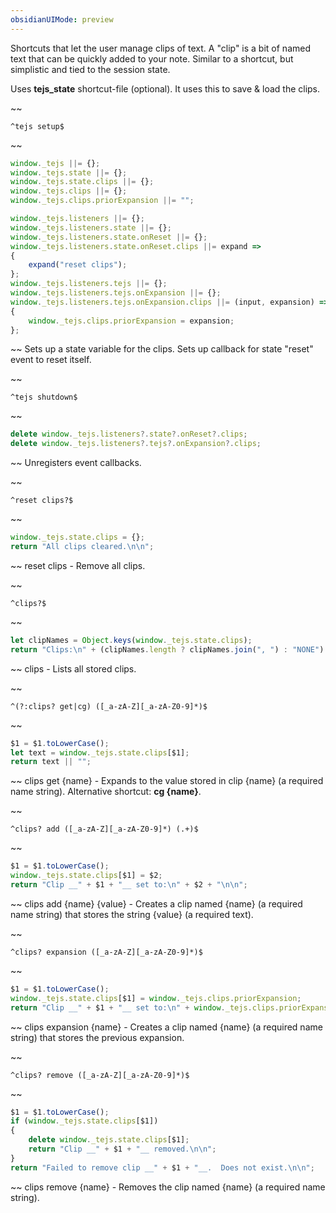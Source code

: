 ```yaml
---
obsidianUIMode: preview
---
```


Shortcuts that let the user manage clips of text.  A "clip" is a bit of named text that can be quickly added to your note.  Similar to a shortcut, but simplistic and tied to the session state.

Uses __tejs_state__ shortcut-file (optional).
It uses this to save & load the clips.


~~
```
^tejs setup$
```
~~
```js
window._tejs ||= {};
window._tejs.state ||= {};
window._tejs.state.clips ||= {};
window._tejs.clips ||= {};
window._tejs.clips.priorExpansion ||= "";

window._tejs.listeners ||= {};
window._tejs.listeners.state ||= {};
window._tejs.listeners.state.onReset ||= {};
window._tejs.listeners.state.onReset.clips ||= expand =>
{
	expand("reset clips");
};
window._tejs.listeners.tejs ||= {};
window._tejs.listeners.tejs.onExpansion ||= {};
window._tejs.listeners.tejs.onExpansion.clips ||= (input, expansion) =>
{
	window._tejs.clips.priorExpansion = expansion;
};
```
~~
Sets up a state variable for the clips.  Sets up callback for state "reset" event to reset itself.


~~
```
^tejs shutdown$
```
~~
```js
delete window._tejs.listeners?.state?.onReset?.clips;
delete window._tejs.listeners?.tejs?.onExpansion?.clips;
```
~~
Unregisters event callbacks.


~~
```
^reset clips?$
```
~~
```js
window._tejs.state.clips = {};
return "All clips cleared.\n\n";
```
~~
reset clips - Remove all clips.


~~
```
^clips?$
```
~~
```js
let clipNames = Object.keys(window._tejs.state.clips);
return "Clips:\n" + (clipNames.length ? clipNames.join(", ") : "NONE") + "\n\n";
```
~~
clips - Lists all stored clips.


~~
```
^(?:clips? get|cg) ([_a-zA-Z][_a-zA-Z0-9]*)$
```
~~
```js
$1 = $1.toLowerCase();
let text = window._tejs.state.clips[$1];
return text || "";
```
~~
clips get {name} - Expands to the value stored in clip {name} (a required name string).
        Alternative shortcut: __cg {name}__.


~~
```
^clips? add ([_a-zA-Z][_a-zA-Z0-9]*) (.+)$
```
~~
```js
$1 = $1.toLowerCase();
window._tejs.state.clips[$1] = $2;
return "Clip __" + $1 + "__ set to:\n" + $2 + "\n\n";
```
~~
clips add {name} {value} - Creates a clip named {name} (a required name string) that stores the string {value} (a required text).


~~
```
^clips? expansion ([_a-zA-Z][_a-zA-Z0-9]*)$
```
~~
```js
$1 = $1.toLowerCase();
window._tejs.state.clips[$1] = window._tejs.clips.priorExpansion;
return "Clip __" + $1 + "__ set to:\n" + window._tejs.clips.priorExpansion + "\n\n";
```
~~
clips expansion {name} - Creates a clip named {name} (a required name string) that stores the previous expansion.


~~
```
^clips? remove ([_a-zA-Z][_a-zA-Z0-9]*)$
```
~~
```js
$1 = $1.toLowerCase();
if (window._tejs.state.clips[$1])
{
	delete window._tejs.state.clips[$1];
	return "Clip __" + $1 + "__ removed.\n\n";
}
return "Failed to remove clip __" + $1 + "__.  Does not exist.\n\n";
```
~~
clips remove {name} - Removes the clip named {name} (a required name string).
